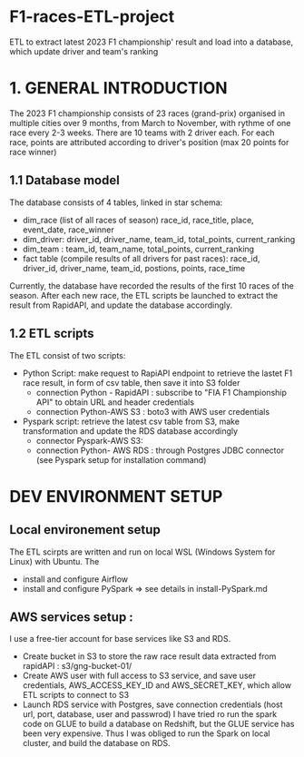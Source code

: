 # F1-races-ETL-project
ETL to extract latest 2023 F1 championship' result and load into a database, which update driver and team's ranking

# 1. GENERAL INTRODUCTION
The 2023 F1 championship consists of 23 races (grand-prix) organised in multiple cities over 9 months, from March to November, with rythme of one race every 2-3 weeks. There are 10 teams with 2 driver each. For each race, points are attributed according to driver's position (max 20 points for race winner)

## 1.1 Database model
The database consists of 4 tables, linked in star schema:
+ dim_race (list of all races of season) race_id, race_title, place, event_date, race_winner
+ dim_driver: driver_id, driver_name, team_id, total_points, current_ranking
+ dim_team : team_id, team_name, total_points, current_ranking
+ fact table (compile results of all drivers for past races): race_id, driver_id, driver_name, team_id, postions, points, race_time

Currently, the database have recorded the results of the first 10 races of the season. After each new race, the ETL scripts be launched to extract the result from RapidAPI, and update the database accordingly. 

## 1.2 ETL scripts
The ETL consist of two scripts:
- Python Script: make request to RapiAPI endpoint to retrieve the lastet F1 race result,  in form of csv table, then save it into S3 folder
    + connection Python - RapidAPI : subscribe to "FIA F1 Championship API" to obtain URL and header credentials 
    + connection Python-AWS S3 : boto3 with AWS user credentials
- Pyspark script: retrieve the latest csv table from S3, make transformation and update the RDS database accordingly
    + connector Pyspark-AWS S3: 
    + connection Python- AWS RDS : through Postgres JDBC connector (see Pyspark setup for installation command)

# DEV ENVIRONMENT SETUP
## Local environement setup
The ETL scirpts are written and run on local WSL (Windows System for Linux) with Ubuntu. The 
+ install and configure Airflow
+ install and configure PySpark => see details in install-PySpark.md
  
## AWS services setup : 
I use a free-tier account for base services like S3 and RDS.    
+ Create  bucket in S3 to store the raw race result data extracted from rapidAPI : s3/gng-bucket-01/ 
+ Create AWS user with full access to S3 service, and save user credentials,  AWS_ACCESS_KEY_ID and AWS_SECRET_KEY, which allow ETL scripts to connect to S3
+ Launch RDS service with Postgres, save connection credentials (host url, port, database, user and passwrod)
  I have tried ro run the spark code on GLUE to build a database on Redshift, but the GLUE service has been very expensive.  Thus I was obliged to run the Spark on local cluster, and build the database on RDS.
